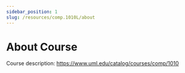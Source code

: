 ```yaml
---
sidebar_position: 1
slug: /resources/comp.1010L/about
---
```


# About Course

Course description: https://www.uml.edu/catalog/courses/comp/1010